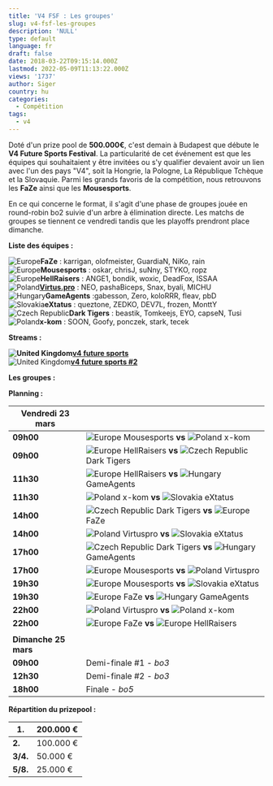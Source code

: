 ```yaml
---
title: 'V4 FSF : Les groupes'
slug: v4-fsf-les-groupes
description: 'NULL'
type: default
language: fr
draft: false
date: 2018-03-22T09:15:14.000Z
lastmod: 2022-05-09T11:13:22.000Z
views: '1737'
author: Siger
country: hu
categories:
  - Compétition
tags:
  - v4
---
```

Doté d'un prize pool de **500.000€**, c'est demain à Budapest que débute le **V4 Future Sports Festival**. La particularité de cet événement est que les équipes qui souhaitaient y être invitées ou s'y qualifier devaient avoir un lien avec l'un des pays "V4", soit la Hongrie, la Pologne, La République Tchèque et la Slovaquie. Parmi les grands favoris de la compétition, nous retrouvons les **FaZe** ainsi que les **Mousesports**.  
  
En ce qui concerne le format, il s'agit d'une phase de groupes jouée en round-robin bo2 suivie d'un arbre à élimination directe. Les matchs de groupes se tiennent ce vendredi tandis que les playoffs prendront place dimanche.

**Liste des équipes :** 

![Europe](/images/countries/eu.svg)⁠⁠⁠**FaZe** : karrigan, olofmeister, GuardiaN, NiKo, rain  
![Europe](/images/countries/eu.svg)⁠**Mousesports** : oskar, chrisJ, suNny, STYKO, ropz  
![Europe](/images/countries/eu.svg)⁠**HellRaisers** : ANGE1, bondik, woxic, DeadFox, ISSAA  
![Poland](/images/countries/pl.svg)⁠**[](https://Virtus.pro)[Virtus.pro](https://Virtus.pro)** : NEO, pashaBiceps, Snax, byali, MICHU  
![Hungary](/images/countries/hu.svg)⁠**GameAgents** :gabesson, Zero, koloRRR, fleav, pbD  
![Slovakia](/images/countries/sk.svg)⁠**eXtatus** : queztone, ZEDKO, DEV7L, frozen, MonttY  
![Czech Republic](/images/countries/cz.svg)⁠**Dark Tigers** : beastik, Tomkeejs, EYO, capseN, Tusi  
![Poland](/images/countries/pl.svg)⁠**x-kom** : SOON, Goofy, ponczek, stark, tecek

**Streams :**

**![United Kingdom](/images/countries/gb.svg)⁠**[**v4 future sports**](https://www.twitch.tv/v4futuresports)  
![United Kingdom](/images/countries/gb.svg)⁠[**v4 future sports #2**](https://www.twitch.tv/v4%5Foffstage)

**Les groupes :**
  
  
**Planning :**

| **Vendredi 23 mars** |                                                                                                                  |
| -------------------- | ---------------------------------------------------------------------------------------------------------------- |
| **09h00**            | ![Europe](/images/countries/eu.svg)⁠ Mousesports **vs** ![Poland](/images/countries/pl.svg)⁠ x-kom               |
| **09h00**            | ![Europe](/images/countries/eu.svg)⁠ HellRaisers **vs** ![Czech Republic](/images/countries/cz.svg)⁠ Dark Tigers |
| **11h30**            | ![Europe](/images/countries/eu.svg)⁠ HellRaisers **vs** ![Hungary](/images/countries/hu.svg)⁠ GameAgents         |
| **11h30**            | ![Poland](/images/countries/pl.svg)⁠ x-kom **vs** ![Slovakia](/images/countries/sk.svg)⁠ eXtatus                 |
| **14h00**            | ![Czech Republic](/images/countries/cz.svg)⁠ Dark Tigers **vs** ![Europe](/images/countries/eu.svg)⁠ FaZe        |
| **14h00**            | ![Poland](/images/countries/pl.svg)⁠ Virtuspro **vs** ![Slovakia](/images/countries/sk.svg)⁠ eXtatus             |
| **17h00**            | ![Czech Republic](/images/countries/cz.svg)⁠ Dark Tigers **vs** ![Hungary](/images/countries/hu.svg)⁠ GameAgents |
| **17h00**            | ![Europe](/images/countries/eu.svg)⁠ Mousesports **vs** ![Poland](/images/countries/pl.svg)⁠ Virtuspro           |
| **19h30**            | ![Europe](/images/countries/eu.svg)⁠ Mousesports **vs** ![Slovakia](/images/countries/sk.svg)⁠ eXtatus           |
| **19h30**            | ![Europe](/images/countries/eu.svg)⁠ FaZe **vs** ![Hungary](/images/countries/hu.svg)⁠ GameAgents                |
| **22h00**            | ![Poland](/images/countries/pl.svg)⁠ Virtuspro **vs** ![Poland](/images/countries/pl.svg)⁠ x-kom                 |
| **22h00**            | ![Europe](/images/countries/eu.svg)⁠ FaZe **vs** ![Europe](/images/countries/eu.svg)⁠ HellRaisers                |
| |                    |                                                                                                                  |
| **Dimanche 25 mars** |                                                                                                                  |
| **09h00**            | Demi-finale #1 - _bo3_                                                                                           |
| **12h30**            | Demi-finale #2 - _bo3_                                                                                           |
| **18h00**            | Finale - _bo5_                                                                                                   |

  
**Répartition du prizepool :**

| **1.**   | 200.000 € |
| -------- | --------- |
| **2.**   | 100.000 € |
| **3/4.** | 50.000 €  |
| **5/8.** | 25.000 €  |

  
